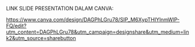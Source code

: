 LINK SLIDE PRESENTATION DALAM CANVA:

https://www.canva.com/design/DAGPhLGru78/SIP_M6XypTHIYlnmWlP-FQ/edit?utm_content=DAGPhLGru78&utm_campaign=designshare&utm_medium=link2&utm_source=sharebutton
